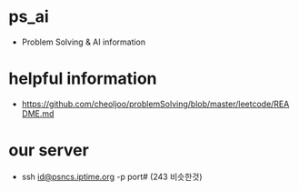 # ps_ai
- Problem Solving &amp; AI information

# helpful information
- https://github.com/cheoljoo/problemSolving/blob/master/leetcode/README.md

# our server
- ssh id@psncs.iptime.org -p port# (243 비슷한것)
